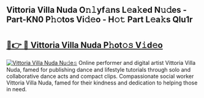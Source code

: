 ## Vittoria Villa Nuda O𝚗𝚕yf𝚊ns L𝚎a𝚔ed N𝚞𝚍es - Part-KN0 P𝚑𝚘tos Vi𝚍𝚎o - H𝚘𝚝 Part L𝚎a𝚔s Qlu1r

# <h2><a href="http://kf5kt1.oniu.top/?m=Vittoria+Villa+Nuda">🔗👉 🔴 Vittoria Villa Nuda P𝚑ot𝚘𝚜 V𝚒d𝚎o</a></h2>

[![Vittoria Villa Nuda Nu𝚍e𝚜](https://i.imgur.com/0qMVB7G.gif)](http://kf5kt1.oniu.top/?m=Vittoria+Villa+Nuda)
Online performer and digital artist Vittoria Villa Nuda, famed for publishing dance and lifestyle tutorials through solo and collaborative dance acts and compact clips. Compassionate social worker Vittoria Villa Nuda, famed for their kindness and dedication to helping those in need.  
